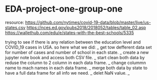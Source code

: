 # EDA-project-one-group-one

resource: 
https://github.com/nytimes/covid-19-data/blob/master/live/us-states.csv
https://nces.ed.gov/pubs2018/2018052/tables/table_02.asp
https://wallethub.com/edu/e/states-with-the-best-schools/5335

trying to see if there is any relation between the education level and COVID_19 cases in USA. 
so here what we did:
                  _ get tow defferent data set for number of cases and number of school in each state. 
                  _ create a new jupyter note book and access both CSV file.
                  _ start clean both data by reduse the column to 2 column in each data frame. 
                  _ change colummn name to mach names in each data frame.
                  _ merge both data by state to have a full data frame for all info we need. 
                  _ delet NaN value. 
                  _ 